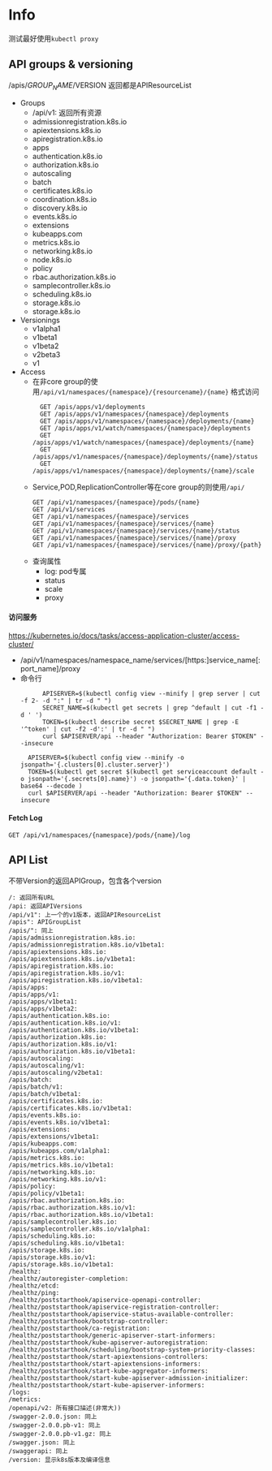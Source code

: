 # Info
测试最好使用`kubectl proxy`
## API groups & versioning
/apis/$GROUP_NAME/$VERSION 返回都是APIResourceList
- Groups
  - /api/v1: 返回所有资源
  - admissionregistration.k8s.io
  - apiextensions.k8s.io
  - apiregistration.k8s.io
  - apps
  - authentication.k8s.io
  - authorization.k8s.io
  - autoscaling
  - batch
  - certificates.k8s.io
  - coordination.k8s.io
  - discovery.k8s.io
  - events.k8s.io
  - extensions
  - kubeapps.com
  - metrics.k8s.io
  - networking.k8s.io
  - node.k8s.io
  - policy
  - rbac.authorization.k8s.io
  - samplecontroller.k8s.io
  - scheduling.k8s.io
  - storage.k8s.io
  - storage.k8s.io	
- Versionings
  - v1alpha1
  - v1beta1
  - v1beta2
  - v2beta3
  - v1
- Access
    - 在非core group的使用`/api/v1/namespaces/{namespace}/{resourcename}/{name}` 格式访问
      ```
        GET /apis/apps/v1/deployments
        GET /apis/apps/v1/namespaces/{namespace}/deployments
        GET /apis/apps/v1/namespaces/{namespace}/deployments/{name}
        GET /apis/apps/v1/watch/namespaces/{namespace}/deployments
        GET /apis/apps/v1/watch/namespaces/{namespace}/deployments/{name}
        GET /apis/apps/v1/namespaces/{namespace}/deployments/{name}/status
        GET /apis/apps/v1/namespaces/{namespace}/deployments/{name}/scale
      ```
    - Service,POD,ReplicationController等在core group的则使用`/api/`
        ```
        GET /api/v1/namespaces/{namespace}/pods/{name}
        GET /api/v1/services
        GET /api/v1/namespaces/{namespace}/services
        GET /api/v1/namespaces/{namespace}/services/{name}
        GET /api/v1/namespaces/{namespace}/services/{name}/status
        GET /api/v1/namespaces/{namespace}/services/{name}/proxy
        GET /api/v1/namespaces/{namespace}/services/{name}/proxy/{path}
        ```
    - 查询属性
      - log: pod专属
      - status
      - scale
      - proxy
#### 访问服务
https://kubernetes.io/docs/tasks/access-application-cluster/access-cluster/
- /api/v1/namespaces/namespace_name/services/[https:]service_name[:port_name]/proxy
- 命令行
  ```
        APISERVER=$(kubectl config view --minify | grep server | cut -f 2- -d ":" | tr -d " ")
        SECRET_NAME=$(kubectl get secrets | grep ^default | cut -f1 -d ' ')
        TOKEN=$(kubectl describe secret $SECRET_NAME | grep -E '^token' | cut -f2 -d':' | tr -d " ")
        curl $APISERVER/api --header "Authorization: Bearer $TOKEN" --insecure
  ```
  ```
    APISERVER=$(kubectl config view --minify -o jsonpath='{.clusters[0].cluster.server}')
    TOKEN=$(kubectl get secret $(kubectl get serviceaccount default -o jsonpath='{.secrets[0].name}') -o jsonpath='{.data.token}' | base64 --decode )
    curl $APISERVER/api --header "Authorization: Bearer $TOKEN" --insecure
  ```
#### Fetch Log
```
GET /api/v1/namespaces/{namespace}/pods/{name}/log
```
## API List
不带Version的返回APIGroup，包含各个version
```
/: 返回所有URL
/api: 返回APIVersions
/api/v1": 上一个的v1版本，返回APIResourceList
/apis": APIGroupList
/apis/": 同上
/apis/admissionregistration.k8s.io: 
/apis/admissionregistration.k8s.io/v1beta1: 
/apis/apiextensions.k8s.io: 
/apis/apiextensions.k8s.io/v1beta1: 
/apis/apiregistration.k8s.io: 
/apis/apiregistration.k8s.io/v1: 
/apis/apiregistration.k8s.io/v1beta1: 
/apis/apps: 
/apis/apps/v1: 
/apis/apps/v1beta1: 
/apis/apps/v1beta2: 
/apis/authentication.k8s.io: 
/apis/authentication.k8s.io/v1: 
/apis/authentication.k8s.io/v1beta1: 
/apis/authorization.k8s.io: 
/apis/authorization.k8s.io/v1: 
/apis/authorization.k8s.io/v1beta1: 
/apis/autoscaling: 
/apis/autoscaling/v1: 
/apis/autoscaling/v2beta1: 
/apis/batch: 
/apis/batch/v1: 
/apis/batch/v1beta1: 
/apis/certificates.k8s.io: 
/apis/certificates.k8s.io/v1beta1: 
/apis/events.k8s.io: 
/apis/events.k8s.io/v1beta1: 
/apis/extensions: 
/apis/extensions/v1beta1: 
/apis/kubeapps.com: 
/apis/kubeapps.com/v1alpha1: 
/apis/metrics.k8s.io: 
/apis/metrics.k8s.io/v1beta1: 
/apis/networking.k8s.io: 
/apis/networking.k8s.io/v1: 
/apis/policy: 
/apis/policy/v1beta1: 
/apis/rbac.authorization.k8s.io: 
/apis/rbac.authorization.k8s.io/v1: 
/apis/rbac.authorization.k8s.io/v1beta1: 
/apis/samplecontroller.k8s.io: 
/apis/samplecontroller.k8s.io/v1alpha1: 
/apis/scheduling.k8s.io: 
/apis/scheduling.k8s.io/v1beta1: 
/apis/storage.k8s.io: 
/apis/storage.k8s.io/v1: 
/apis/storage.k8s.io/v1beta1: 
/healthz: 
/healthz/autoregister-completion: 
/healthz/etcd: 
/healthz/ping: 
/healthz/poststarthook/apiservice-openapi-controller: 
/healthz/poststarthook/apiservice-registration-controller: 
/healthz/poststarthook/apiservice-status-available-controller: 
/healthz/poststarthook/bootstrap-controller: 
/healthz/poststarthook/ca-registration: 
/healthz/poststarthook/generic-apiserver-start-informers: 
/healthz/poststarthook/kube-apiserver-autoregistration: 
/healthz/poststarthook/scheduling/bootstrap-system-priority-classes: 
/healthz/poststarthook/start-apiextensions-controllers: 
/healthz/poststarthook/start-apiextensions-informers: 
/healthz/poststarthook/start-kube-aggregator-informers: 
/healthz/poststarthook/start-kube-apiserver-admission-initializer: 
/healthz/poststarthook/start-kube-apiserver-informers: 
/logs: 
/metrics: 
/openapi/v2: 所有接口描述(非常大))
/swagger-2.0.0.json: 同上
/swagger-2.0.0.pb-v1: 同上
/swagger-2.0.0.pb-v1.gz: 同上
/swagger.json: 同上
/swaggerapi: 同上
/version: 显示k8s版本及编译信息
```
